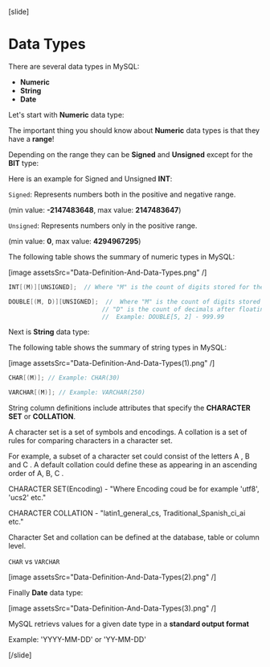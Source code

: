 [slide]

# Data Types

There are several data types in MySQL:

- **Numeric**
- **String**
- **Date**

Let's start with **Numeric** data type:

The important thing you should know about **Numeric** data types is that they have a **range**!

Depending on the range they can be **Signed** and **Unsigned** except for the **BIT** type:

Here is an example for Signed and Unsigned **INT**:

`Signed`: Represents numbers both in the positive and negative range.

(min value: **-2147483648**, max value: **2147483647**)

`Unsigned`: Represents numbers only in the positive range.

(min value: **0**, max value: **4294967295**)

The following table shows the summary of numeric types in MySQL:

[image assetsSrc="Data-Definition-And-Data-Types.png" /]

```Java
INT[(M)][UNSIGNED];  // Where "M" is the count of digits stored for the value
```

```Java
DOUBLE[(M, D)][UNSIGNED];  //  Where "M" is the count of digits stored for the value.
                          // "D" is the count of decimals after floating point.
                          //  Example: DOUBLE[5, 2] - 999.99
```

Next is **String** data type:

The following table shows the summary of string types in MySQL:

[image assetsSrc="Data-Definition-And-Data-Types(1).png" /]

```Java
CHAR[(M)]; // Example: CHAR(30)
```

```Java
VARCHAR[(M)]; // Example: VARCHAR(250)
```

String column definitions include attributes that specify the **CHARACTER SET** or **COLLATION**.

A character set is a set of symbols and encodings. A collation is a set of rules for comparing characters in a character set.

For example, a subset of a character set could consist of the letters A , B and C . A default collation could define these as appearing in an ascending order of A, B, C .

CHARACTER SET(Encoding) - "Where Encoding coud be for example 'utf8', 'ucs2' etc."

CHARACTER COLLATION - "latin1_general_cs, Traditional_Spanish_ci_ai etc."

Character Set and collation can be defined at the database, table or column level.

`CHAR` vs `VARCHAR`

[image assetsSrc="Data-Definition-And-Data-Types(2).png" /]

Finally **Date** data type:

[image assetsSrc="Data-Definition-And-Data-Types(3).png" /]

MySQL retrievs values for a given date type in a **standard output format**

Example: 'YYYY-MM-DD' or 'YY-MM-DD'

[/slide]
